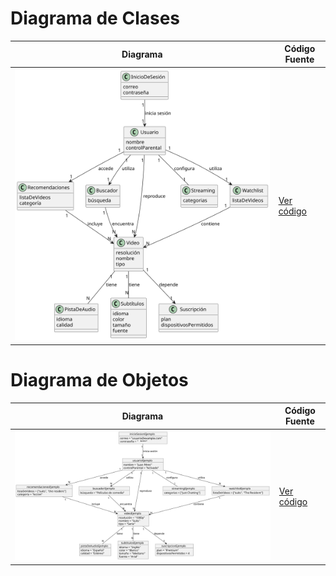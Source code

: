 # Diagrama de Clases

| Diagrama | Código Fuente |
|----------|---------------|
| ![Diagrama de Clases](https://github.com/Ingenieria-Informatica-UNEATLANTICO/app-actividad-post-parcial-Mariodrm17/blob/main/images/CarpetaPost2/DiagramaDeClasesPost2.svg) | [Ver código](https://github.com/Ingenieria-Informatica-UNEATLANTICO/app-actividad-post-parcial-Mariodrm17/blob/main/modelosUML/PlantUMLpost2/DiagramaDeClases.puml) |

# Diagrama de Objetos 

| Diagrama | Código Fuente |
|----------|---------------|
| ![Diagrama de Objetos](https://github.com/Ingenieria-Informatica-UNEATLANTICO/app-actividad-post-parcial-Mariodrm17/blob/main/images/CarpetaPost2/DiagramaDeObjetosPost2.svg) | [Ver código](https://github.com/Ingenieria-Informatica-UNEATLANTICO/app-actividad-post-parcial-Mariodrm17/blob/main/modelosUML/PlantUMLpost2/DiagramaDeObjetos.puml) |


